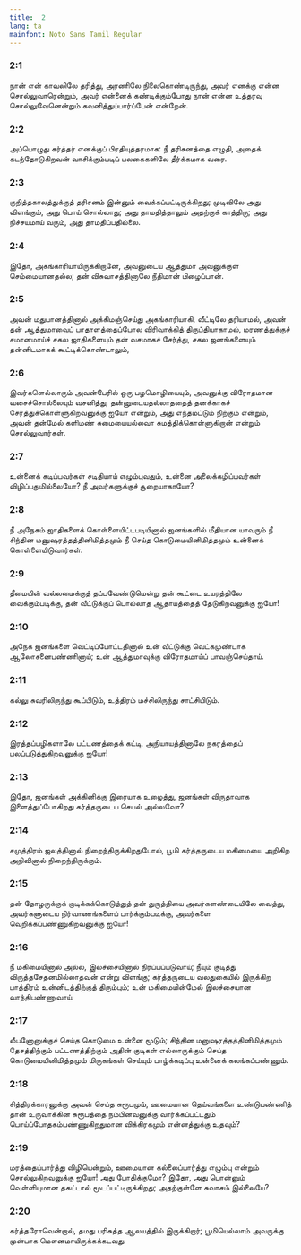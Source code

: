 ```yaml
---
title:  2
lang: ta
mainfont: Noto Sans Tamil Regular
---
```


###  2:1

நான் என் காவலிலே தரித்து, அரணிலே நிலைகொண்டிருந்து, அவர் எனக்கு என்ன சொல்லுவாரென்றும், அவர் என்னைக் கண்டிக்கும்போது நான் என்ன உத்தரவு சொல்லுவேனென்றும் கவனித்துப்பார்ப்பேன் என்றேன்.

###  2:2

அப்பொழுது கர்த்தர் எனக்குப் பிரதியுத்தரமாக: நீ தரிசனத்தை எழுதி, அதைக் கடந்தோடுகிறவன் வாசிக்கும்படிப் பலகைகளிலே தீர்க்கமாக வரை.

###  2:3

குறித்தகாலத்துக்குத் தரிசனம் இன்னும் வைக்கப்பட்டிருக்கிறது; முடிவிலே அது விளங்கும், அது பொய் சொல்லாது; அது தாமதித்தாலும் அதற்குக் காத்திரு; அது நிச்சயமாய் வரும், அது தாமதிப்பதில்லை.

###  2:4

இதோ, அகங்காரியாயிருக்கிறானே, அவனுடைய ஆத்துமா அவனுக்குள் செம்மையானதல்ல; தன் விசுவாசத்தினாலே நீதிமான் பிழைப்பான்.

###  2:5

அவன் மதுபானத்தினால் அக்கிமஞ்செய்து அகங்காரியாகி, வீட்டிலே தரியாமல், அவன் தன் ஆத்துமாவைப் பாதாளத்தைப்போல விரிவாக்கித் திருப்தியாகாமல், மரணத்துக்குச் சமானமாய்ச் சகல ஜாதிகளையும் தன் வசமாகச் சேர்த்து, சகல ஜனங்களையும் தன்னிடமாகக் கூட்டிக்கொண்டாலும்,

###  2:6

இவர்களெல்லாரும் அவன்பேரில் ஒரு பழமொழியையும், அவனுக்கு விரோதமான வசைச்சொல்லையும் வசனித்து, தன்னுடையதல்லாததைத் தனக்காகச் சேர்த்துக்கொள்ளுகிறவனுக்கு ஐயோ என்றும், அது எந்தமட்டும் நிற்கும் என்றும், அவன் தன்மேல் களிமண் சுமையையல்லவா சுமத்திக்கொள்ளுகிறான் என்றும் சொல்லுவார்கள்.

###  2:7

உன்னைக் கடிப்பவர்கள் சடிதியாய் எழும்புவதும், உன்னை அலைக்கழிப்பவர்கள் விழிப்பதுமில்லையோ? நீ அவர்களுக்குச் சூறையாகாயோ?

###  2:8

நீ அநேகம் ஜாதிகளைக் கொள்ளையிட்டபடியினால் ஜனங்களில் மீதியான யாவரும் நீ சிந்தின மனுஷரத்தத்தினிமித்தமும் நீ செய்த கொடுமையினிமித்தமும் உன்னைக் கொள்ளையிடுவார்கள்.

###  2:9

தீமையின் வல்லமைக்குத் தப்பவேண்டுமென்று தன் கூட்டை உயரத்திலே வைக்கும்படிக்கு, தன் வீட்டுக்குப் பொல்லாத ஆதாயத்தைத் தேடுகிறவனுக்கு ஐயோ!

###  2:10

அநேக ஜனங்களை வெட்டிப்போட்டதினால் உன் வீட்டுக்கு வெட்கமுண்டாக ஆலோசனைபண்ணினாய்; உன் ஆத்துமாவுக்கு விரோதமாய்ப் பாவஞ்செய்தாய்.

###  2:11

கல்லு சுவரிலிருந்து கூப்பிடும், உத்திரம் மச்சிலிருந்து சாட்சியிடும்.

###  2:12

இரத்தப்பழிகளாலே பட்டணத்தைக் கட்டி, அநியாயத்தினாலே நகரத்தைப் பலப்படுத்துகிறவனுக்கு ஐயோ!

###  2:13

இதோ, ஜனங்கள் அக்கினிக்கு இரையாக உழைத்து, ஜனங்கள் விருதாவாக இளைத்துப்போகிறது கர்த்தருடைய செயல் அல்லவோ?

###  2:14

சமுத்திரம் ஜலத்தினால் நிறைந்திருக்கிறதுபோல், பூமி கர்த்தருடைய மகிமையை அறிகிற அறிவினால் நிறைந்திருக்கும்.

###  2:15

தன் தோழருக்குக் குடிக்கக்கொடுத்துத் தன் துருத்தியை அவர்களண்டையிலே வைத்து, அவர்களுடைய நிர்வாணங்களைப் பார்க்கும்படிக்கு, அவர்களை வெறிக்கப்பண்ணுகிறவனுக்கு ஐயோ!

###  2:16

நீ மகிமையினால் அல்ல, இலச்சையினால் நிரப்பப்படுவாய்; நீயும் குடித்து விருத்தசேதனமில்லாதவன் என்று விளங்கு; கர்த்தருடைய வலதுகையில் இருக்கிற பாத்திரம் உன்னிடத்திற்குத் திரும்பும்; உன் மகிமையின்மேல் இலச்சையான வாந்திபண்ணுவாய்.

###  2:17

லீபனோனுக்குச் செய்த கொடுமை உன்னை மூடும்; சிந்தின மனுஷரத்தத்தினிமித்தமும் தேசத்திற்கும் பட்டணத்திற்கும் அதின் குடிகள் எல்லாருக்கும் செய்த கொடுமையினிமித்தமும் மிருகங்கள் செய்யும் பாழ்க்கடிப்பு உன்னைக் கலங்கப்பண்ணும்.

###  2:18

சித்திரக்காரனுக்கு அவன் செய்த சுரூபமும், ஊமையான தெய்வங்களை உண்டுபண்ணித் தான் உருவாக்கின சுரூபத்தை நம்பினவனுக்கு வார்க்கப்பட்டதும் பொய்ப்போதகம்பண்ணுகிறதுமான விக்கிரகமும் என்னத்துக்கு உதவும்?

###  2:19

மரத்தைப்பார்த்து விழியென்றும், ஊமையான கல்லைப்பார்த்து எழும்பு என்றும் சொல்லுகிறவனுக்கு ஐயோ! அது போதிக்குமோ? இதோ, அது பொன்னும் வெள்ளியுமான தகட்டால் மூடப்பட்டிருக்கிறது; அதற்குள்ளே சுவாசம் இல்லையே?

###  2:20

கர்த்தரோவென்றால், தமது பரிசுத்த ஆலயத்தில் இருக்கிறார்; பூமியெல்லாம் அவருக்கு முன்பாக மௌனமாயிருக்கக்கடவது.

